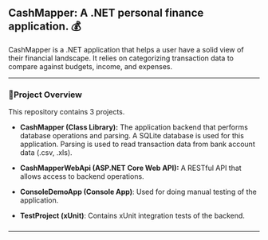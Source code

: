 ## CashMapper:  A .NET personal finance application. :moneybag:
CashMapper is a .NET application that helps a user have a solid
view of their financial landscape. It relies on categorizing transaction data
to compare against budgets, income, and expenses. 
___
### :notebook:Project Overview
This repository contains 3 projects.
- **CashMapper (Class Library):** The application backend that performs database operations
    and parsing. A SQLite database is used for this application. Parsing is used
    to read transaction data from bank account data (.csv, .xls).

- **CashMapperWebApi (ASP.NET Core Web API):** A RESTful API that allows access to backend operations.
- **ConsoleDemoApp (Console App)**: Used for doing manual testing of the application.
- **TestProject (xUnit)**: Contains xUnit integration tests of the backend. 

###
___

